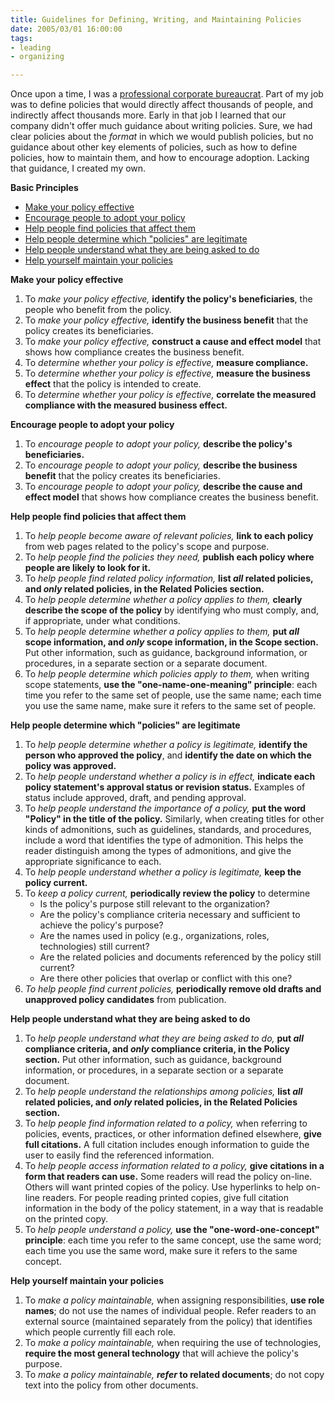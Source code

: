 ```yaml
--- 
title: Guidelines for Defining, Writing, and Maintaining Policies
date: 2005/03/01 16:00:00
tags: 
- leading
- organizing

---
```


<p>Once upon a time, I was a <a href="/cwd/2003/04/dale_emery_bureaucrat.html">professional corporate bureaucrat</a>.  Part of my job was to define policies that would directly affect thousands of people, and indirectly affect thousands more.  Early in that job I learned that our company didn't offer much guidance about writing policies.  Sure, we had clear policies about the <em>format</em> in which we would publish policies, but no guidance about other key elements of policies, such as how to define policies, how to maintain them, and how to encourage adoption.  Lacking that guidance, I created my own.</p>
<p>
<strong>Basic Principles</strong>
</p>
<ul>
<li>
<a href="#effective">Make your policy effective</a>
</li>
<li>
<a href="#encourage">Encourage people to adopt your policy</a>
</li>
<li>
<a href="#find">Help people find policies that affect them</a>
</li>
<li>
<a href="#legit">Help people determine which "policies" are legitimate</a>
</li>
<li>
<a href="#understand">Help people understand what they are being asked to do</a>
</li>
<li>
<a href="#maintain">Help yourself maintain your policies</a>
</li>
</ul>
<p>
<strong>
<a>Make your policy effective</a>
</strong>
</p>
<ol>
<li>To <em>make your policy effective,</em>
<strong>identify the policy's beneficiaries</strong>, the people who benefit from the policy.</li>
<li>To <em>make your policy effective,</em>
<strong>identify the business benefit</strong> that the policy creates its beneficiaries.</li>
<li>To <em>make your policy effective,</em>
<strong>construct a cause and effect model</strong> that shows how compliance creates the business benefit.</li>
<li>To <em>determine whether your policy is effective,</em>
<strong>measure compliance.</strong>
</li>
<li>To <em>determine whether your policy is effective,</em>
<strong>measure the business effect</strong> that the policy is intended to create.</li>
<li>To <em>determine whether your policy is effective,</em>
<strong>correlate the measured compliance with the measured business effect.</strong>
</li>
</ol>
<p>
<strong>
<a>Encourage people to adopt your policy</a>
</strong>
</p>
<ol>
<li>To <em>encourage people to adopt your policy,</em>
<strong>describe the policy's beneficiaries.</strong>
</li>
<li>To <em>encourage people to adopt your policy,</em>
<strong>describe the business benefit</strong> that the policy creates its beneficiaries.</li>
<li>To <em>encourage people to adopt your policy,</em>
<strong>describe the cause and effect model</strong> that shows how compliance creates the business benefit.</li>
</ol>
<p>
<strong>
<a>Help people find policies that affect them</a>
</strong>
</p>
<ol>
<li>To <em>help people become aware of relevant policies,</em>
<strong>link to each policy</strong> from web pages related to the policy's scope and purpose.</li>
<li>To <em>help people find the policies they need,</em>
<strong>publish each policy where people are likely to look for it.</strong>
</li>
<li>To <em>help people find related policy information,</em>
<strong>list <em>all</em> related policies, and <em>only</em> related policies, in the Related Policies section.</strong>
</li>
<li>To <em>help people determine whether a policy applies to them,</em>
<strong>clearly describe the scope of the policy</strong> by identifying who must comply, and, if appropriate, under what conditions.</li>
<li>To <em>help people determine whether a policy applies to them,</em>
<strong>put <em>all</em> scope information, and <em>only</em> scope information, in the Scope section.</strong> Put other information, such as guidance, background information, or procedures, in a separate section or a separate document.</li>
<li>To <em>help people determine which policies apply to them,</em> when writing scope statements, <strong>use the "one-name-one-meaning" principle</strong>: each time you refer to the same set of people, use the same name; each time you use the same name, make sure it refers to the same set of people.</li>
</ol>
<p>
<strong>
<a>Help people determine which "policies" are legitimate</a>
</strong>
</p>
<ol>
<li>To <em>help people determine whether a policy is legitimate,</em>
<strong>identify the person who approved the policy</strong>, and <strong>identify the date on which the policy was approved.</strong>
</li>
<li>To <em>help people understand whether a policy is in effect,</em>
<strong>indicate each policy statement's approval status or revision status.</strong> Examples of status include approved, draft, and pending approval.</li>
<li>To <em>help people understand the importance of a policy,</em>
<strong>put the word "Policy" in the title of the policy.</strong> Similarly, when creating titles for other kinds of admonitions, such as guidelines, standards, and procedures, include a word that identifies the type of admonition. This helps the reader distinguish among the types of admonitions, and give the appropriate significance to each.</li>
<li>To <em>help people understand whether a policy is legitimate,</em>
<strong>keep the policy current.</strong>
</li>
<li>To <em>keep a policy current,</em>
<strong>periodically review the policy</strong>     to determine     <ul>
<li>Is the policy's purpose still relevant to the organization?</li>
<li>Are the policy's compliance criteria necessary and sufficient to achieve the policy's purpose?</li>
<li>Are the names used in policy (e.g., organizations, roles, technologies) still current?</li>
<li>Are the related policies and documents referenced by the policy still current?</li>
<li>Are there other policies that overlap or conflict with this one?</li>
</ul>
</li>
<li>
<em>To help people find current policies,</em>
<strong>periodically remove old drafts and unapproved policy candidates</strong> from publication.</li>
</ol>
<p>
<strong>
<a>Help people understand what they are being asked to do</a>
</strong>
</p>
<ol>
<li>To <em>help people understand what they are being asked to do,</em>
<strong>put <em>all</em> compliance criteria, and <em>only</em> compliance criteria, in the Policy section.</strong> Put other information, such as guidance, background information, or procedures, in a separate section or a separate document.</li>
<li>To <em>help people understand the relationships among policies,</em>
<strong>list <em>all</em> related policies, and <em>only</em> related policies, in the Related Policies section.</strong>
</li>
<li>To <em>help people find information related to a policy,</em> when referring to policies, events, practices, or other information defined elsewhere, <strong>give full citations.</strong> A full citation includes enough information to guide the user to easily find the referenced information.</li>
<li>To <em>help people access information related to a policy,</em>
<strong>give citations in a form that readers can use.</strong> Some readers will read the policy on-line. Others will want printed copies of the policy. Use hyperlinks to help on-line readers. For people reading printed copies, give full citation information in the body of the policy statement, in a way that is readable on the printed copy.</li>
<li>To <em>help people understand a policy,</em>
<strong>use the "one-word-one-concept" principle</strong>: each time you refer to the same concept, use the same word; each time you use the same word, make sure it refers to the same concept.</li>
</ol>
<p>
<strong>
<a>Help yourself maintain your policies</a>
</strong>
</p>
<ol>
<li>To <em>make a policy maintainable,</em> when assigning responsibilities, <strong>use role names</strong>; do not use the names of individual people. Refer readers to an external source (maintained separately from the policy) that identifies which people currently fill each role.</li>
<li>To <em>make a policy maintainable,</em> when requiring the use of technologies, <strong>require the most general technology</strong> that will achieve the policy's purpose.</li>
<li>To <em>make a policy maintainable,</em>
<strong>
<em>refer</em> to related documents</strong>; do not copy text into the policy from other documents.</li>
</ol>
